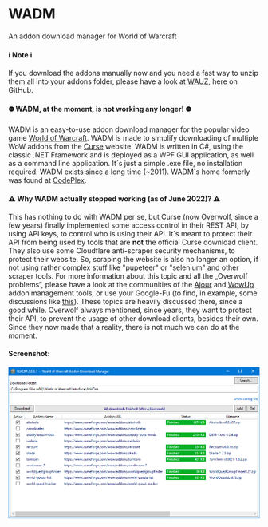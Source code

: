 # WADM
An addon download manager for World of Warcraft

#### ℹ Note ℹ
If you download the addons manually now and you need a fast way to unzip them all into your addons folder, please have a look at [WAUZ](https://github.com/mbodm/wauz), here on GitHub.

#### ⛔ WADM, at the moment, is not working any longer! ⛔

WADM is an easy-to-use addon download manager for the popular video game [World of Warcraft](https://worldofwarcraft.com). WADM is made to simplify downloading of multiple WoW addons from the [Curse](https://www.curseforge.com) website. WADM is written in C#, using the classic .NET Framework and is deployed as a WPF GUI application, as well as a command line application. It´s just a simple .exe file, no installation required. WADM exists since a long time (~2011). WADM´s home formerly was found at [CodePlex](http://wadm.codeplex.com).

#### ⚠️ Why WADM actually stopped working (as of June 2022)? ⚠️
This has nothing to do with WADM per se, but Curse (now Overwolf, since a few years) finally implemented some access control in their REST API, by using API keys, to control who is using their API. It´s meant to protect their API from being used by tools that are __not__ the official Curse download client. They also use some Cloudflare anti-scraper security mechanisms, to protect their website. So, scraping the website is also no longer an option, if not using rather complex stuff like "pupeteer" or "selenium" and other scraper tools. For more information about this topic and all the „Overwolf problems“, please have a look at the communities of the [Ajour](https://github.com/ajour/ajour) and [WowUp](https://github.com/WowUp/WowUp) addon management tools, or use your Google-Fu (to find, in example, some discussions like [this](https://github.com/ajour/ajour/issues/746)). These topics are heavily discussed there, since a good while. Overwolf always mentioned, since years, they want to protect their API, to prevent the usage of other download clients, besides their own. Since they now made that a reality, there is not much we can do at the moment.

#### Screenshot:
![alt text](https://github.com/MBODM/WADM/blob/master/SCREENSHOT.png)
